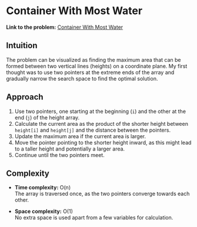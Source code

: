 # Container With Most Water

**Link to the problem:** [Container With Most Water](https://leetcode.com/problems/container-with-most-water/description/?envType=study-plan-v2&envId=top-interview-150)

## Intuition
The problem can be visualized as finding the maximum area that can be formed between two vertical lines (heights) on a coordinate plane. My first thought was to use two pointers at the extreme ends of the array and gradually narrow the search space to find the optimal solution.

## Approach
1. Use two pointers, one starting at the beginning (`i`) and the other at the end (`j`) of the height array.
2. Calculate the current area as the product of the shorter height between `height[i]` and `height[j]` and the distance between the pointers.
3. Update the maximum area if the current area is larger.
4. Move the pointer pointing to the shorter height inward, as this might lead to a taller height and potentially a larger area.
5. Continue until the two pointers meet.

## Complexity
- **Time complexity:** O(n)  
  The array is traversed once, as the two pointers converge towards each other.

- **Space complexity:** O(1)  
  No extra space is used apart from a few variables for calculation.
